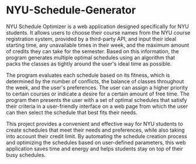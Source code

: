 # NYU-Schedule-Generator

NYU Schedule Optimizer is a web application designed specifically for NYU students. It allows users to choose their course names from the NYU course registration system, provided by a third-party API, and input their ideal starting time, any unavailable times in their week, and the maximum amount of credits they can take for the semester. Based on this information, the program generates multiple optimal schedules using an algorithm that packs the classes as tightly around the user's ideal time as possible.

The program evaluates each schedule based on its fitness, which is determined by the number of conflicts, the balance of classes throughout the week, and the user's preferences. The user can assign a higher priority to certain courses or indicate a desire for a certain amount of free time. The program then presents the user with a set of optimal schedules that satisfy their criteria in a user-friendly interface on a web page from which the user can then select the schedule that best fits their needs.

This project provides a convenient and effective way for NYU students to create schedules that meet their needs and preferences, while also taking into account their credit limit. By automating the schedule creation process and optimizing the schedules based on user-defined parameters, this web application saves time and energy and helps students stay on top of their busy schedules.
